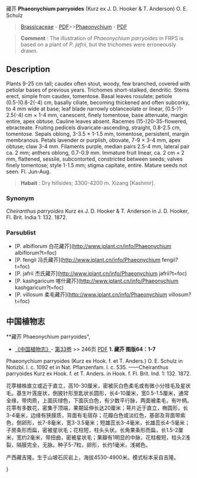 藏芥 **Phaeonychium parryoides** (Kurz ex J. D. Hooker & T. Anderson) O. E. Schulz

> [Brassicaceae](http://www.iplant.cn/info/Brassicaceae?t=foc) - [PDF](http://www.iplant.cn/foc/pdf/Brassicaceae.pdf)>>[Phaeonychium](http://www.iplant.cn/info/Phaeonychium?t=foc) - [PDF](http://www.iplant.cn/foc/pdf/Phaeonychium.pdf)


> **Comment** : 
> The illustration of *Phaeonychium parryoides* in FRPS is based on a plant of *P. jafrii*, but the trichomes were erroneously drawn.

## Description

Plants 9-25 cm tall; caudex often stout, woody, few branched, covered with petiolar bases of previous years. Trichomes short-stalked, dendritic. Stems erect, simple from caudex, tomentose. Basal leaves rosulate; petiole (0.5-)0.8-2(-4) cm, basally ciliate, becoming thickened and often subcorky, to 4 mm wide at base; leaf blade narrowly oblanceolate or linear, (0.5-)1-2.5(-4) cm × 1-4 mm, canescent, finely tomentose, base attenuate, margin entire, apex obtuse. Cauline leaves absent. Racemes (15-)20-35-flowered, ebracteate. Fruiting pedicels divaricate-ascending, straight, 0.8-2.5 cm, tomentose. Sepals oblong, 3-3.5 × 1-1.5 mm, tomentose, persistent, margin membranous. Petals lavender or purplish, obovate, 7-9 × 3-4 mm, apex obtuse; claw 3-4 mm. Filaments purple, median pairs 2.5-4 mm, lateral pair ca. 2 mm; anthers oblong, 0.7-0.9 mm. Immature fruit linear, ca. 2 cm × 2 mm, flattened, sessile, subcontorted, constricted between seeds; valves finely tomentose; style 1-1.5 mm; stigma capitate, entire. Mature seeds not seen. Fl. Jun-Aug.


> **Habait** : 
> Dry hillsides; 3300-4200 m. Xizang [Kashmir].

### Synonym
*Cheiranthus parryoides* Kurz ex J. D. Hooker & T. Anderson in J. D. Hooker, Fl. Brit. India 1: 132. 1872.



### Parsublist

* [P.  albiflorum  白花藏芥](http://www.iplant.cn/info/Phaeonychium albiflorum?t=foc)
* [P.  fengii  冯氏藏芥](http://www.iplant.cn/info/Phaeonychium fengii?t=foc)
* [P.  jafrii  杰氏藏芥](http://www.iplant.cn/info/Phaeonychium jafrii?t=foc)
* [P.  kashgaricum  喀什藏芥](http://www.iplant.cn/info/Phaeonychium kashgaricum?t=foc)
* [P.  villosum  柔毛藏芥](http://www.iplant.cn/info/Phaeonychium villosum?t=foc)

## 中国植物志



**藏芥 Phaeonychium parryoides",


* [《中国植物志》](http://www.iplant.cn/frps)- [第33卷](http://www.iplant.cn/frps/vol/33) >> 246页 [PDF](http://www.iplant.cn/frps/pdf/33/246.PDF)
**1. 藏芥 图版64：1-7**

Phaeonychium parryoides (Kurz ex Hook. f. et T. Anders.) O. E. Schulz in Notizbl. l. c. 1092 et in Nat. Pflanzenfam. l. c. 535. ——Cheiranthus parryoides Kurz ex Hook. f. et T. Anders. in Hook. f. Fl. Brit. Ind. 1: 132. 1872.

花葶植株直立或近于直立，高10-30厘米，密被灰白色柔毛或有微小分枝毛及星状毛。基生叶莲座状，倒披针形至匙状长圆形，长4-10厘米，宽0.5-1.5厘米，通常全缘，带肉质，上面灰绿色，下面灰白色，有少数平行脉，两面被柔毛，有叶柄。花葶有多数花，密集于顶端，果期延伸长达20厘米；萼片近于直立，椭圆形，长3-4毫米，边缘有狭膜质，背面有毛宿存；花瓣白色或淡红色，基部及背面带紫色，倒卵形，长7-8毫米，宽3-3.5毫米；短雄蕊长3-4毫米，长雄蕊长4-5毫米；子房条形而扁，密被星状毛；花柱短，柱头头状。长角果条形而扁，长1.5-2厘米，宽约2毫米，带扭曲，密被星状毛；果瓣有1明显的中脉，花柱极短，柱头2浅裂，隔膜完全，无脉。种子5-7粒，卵形，长约1毫米，浅褐色。

产西藏吉隆。生于山坡石灰岩上，海拔4530-4900米。模式标本采自吉隆。



}